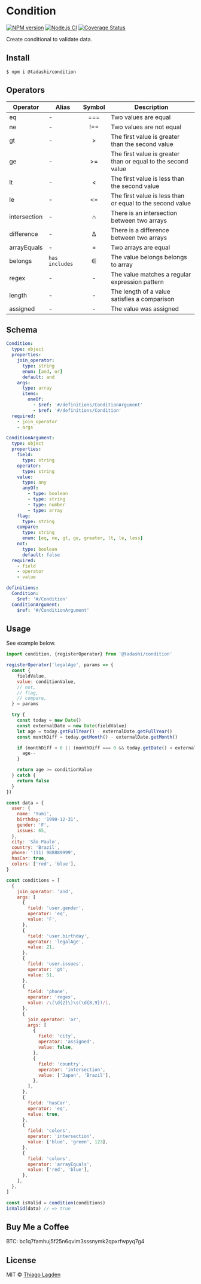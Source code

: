 # Condition

[![NPM version][npm-img]][npm]
[![Node.js CI][ci-img]][ci]
[![Coverage Status][coveralls-img]][coveralls]

[npm-img]: https://img.shields.io/npm/v/@tadashi/condition.svg
[npm]: https://www.npmjs.com/package/@tadashi/condition
[ci-img]: https://github.com/lagden/condition/actions/workflows/nodejs.yml/badge.svg
[ci]: https://github.com/lagden/condition/actions/workflows/nodejs.yml
[coveralls-img]: https://coveralls.io/repos/github/lagden/condition/badge.svg?branch=main
[coveralls]: https://coveralls.io/github/lagden/condition?branch=main

Create conditional to validate data.

## Install

```
$ npm i @tadashi/condition
```

## Operators

| Operator     | Alias            | Symbol | Description                                                  |
| ------------ | ---------------- | :----: | ------------------------------------------------------------ |
| eq           | -                |  ===   | Two values are equal                                         |
| ne           | -                |  !==   | Two values are not equal                                     |
| gt           | -                |   >    | The first value is greater than the second value             |
| ge           | -                |   >=   | The first value is greater than or equal to the second value |
| lt           | -                |   <    | The first value is less than the second value                |
| le           | -                |   <=   | The first value is less than or equal to the second value    |
| intersection | -                |   ∩    | There is an intersection between two arrays                  |
| difference   | -                |   ∆    | There is a difference between two arrays                     |
| arrayEquals  | -                |   =    | Two arrays are equal                                         |
| belongs      | `has` `includes` |   ∈    | The value belongs belongs to array                           |
| regex        | -                |   -    | The value matches a regular expression pattern               |
| length       | -                |   -    | The length of a value satisfies a comparison                 |
| assigned     | -                |   -    | The value was assigned                                       |

## Schema

```yaml
Condition:
  type: object
  properties:
    join_operator:
      type: string
      enum: [and, or]
      default: and
    args:
      type: array
      items:
        oneOf:
          - $ref: '#/definitions/ConditionArgument'
          - $ref: '#/definitions/Condition'
  required:
    - join_operator
    - args

ConditionArgument:
  type: object
  properties:
    field:
      type: string
    operator:
      type: string
    value:
      type: any
      anyOf:
        - type: boolean
        - type: string
        - type: number
        - type: array
    flag:
      type: string
    compare:
      type: string
      enum: [eq, ne, gt, ge, greater, lt, le, less]
    not:
      type: boolean
      default: false
  required:
    - field
    - operator
    - value

definitions:
  Condition:
    $ref: '#/Condition'
  ConditionArgument:
    $ref: '#/ConditionArgument'
```

## Usage

See example below.

```js
import condition, {registerOperator} from '@tadashi/condition'

registerOperator('legalAge', params => {
  const {
    fieldValue,
    value: conditionValue,
    // not,
    // flag,
    // compare,
  } = params

  try {
    const today = new Date()
    const externalDate = new Date(fieldValue)
    let age = today.getFullYear() - externalDate.getFullYear()
    const monthDiff = today.getMonth() - externalDate.getMonth()

    if (monthDiff < 0 || (monthDiff === 0 && today.getDate() < externalDate.getDate())) {
      age--
    }

    return age >= conditionValue
  } catch {
    return false
  }
})

const data = {
  user: {
    name: 'Yumi',
    birthday: '1990-12-31',
    gender: 'F',
    issues: 65,
  },
  city: 'São Paulo',
  country: 'Brazil',
  phone: '(11) 988889999',
  hasCar: true,
  colors: ['red', 'blue'],
}

const conditions = [
  {
    join_operator: 'and',
    args: [
      {
        field: 'user.gender',
        operator: 'eq',
        value: 'F',
      },
      {
        field: 'user.birthday',
        operator: 'legalAge',
        value: 21,
      },
      {
        field: 'user.issues',
        operator: 'gt',
        value: 51,
      },
      {
        field: 'phone',
        operator: 'regex',
        value: /\(\d{2}\)\s(\d{8,9})/i,
      },
      {
        join_operator: 'or',
        args: [
          {
            field: 'city',
            operator: 'assigned',
            value: false,
          },
          {
            field: 'country',
            operator: 'intersection',
            value: ['Japan', 'Brazil'],
          },
        ],
      },
      {
        field: 'hasCar',
        operator: 'eq',
        value: true,
      },
      {
        field: 'colors',
        operator: 'intersection',
        value: ['blue', 'green', 123],
      },
      {
        field: 'colors',
        operator: 'arrayEquals',
        value: ['red', 'blue'],
      },
    ],
  },
]

const isValid = condition(conditions)
isValid(data) // => true
```

## Buy Me a Coffee

BTC: bc1q7famhuj5f25n6qvlm3sssnymk2qpxrfwpyq7g4

## License

MIT © [Thiago Lagden](https://github.com/lagden)
